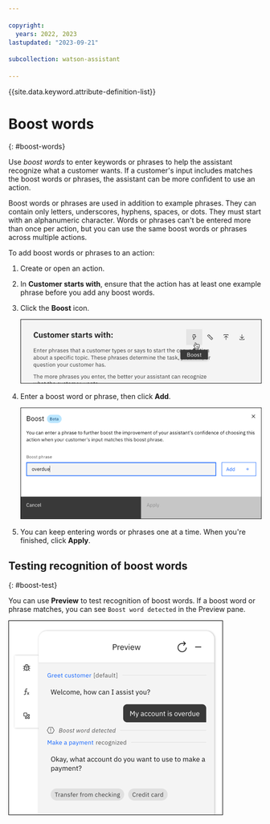 ```yaml
---

copyright:
  years: 2022, 2023
lastupdated: "2023-09-21"

subcollection: watson-assistant

---
```


{{site.data.keyword.attribute-definition-list}}

# Boost words
{: #boost-words}

Use *boost words* to enter keywords or phrases to help the assistant recognize what a customer wants. If a customer's input includes matches the boost words or phrases, the assistant can be more confident to use an action. 

Boost words or phrases are used in addition to example phrases. They can contain only letters, underscores, hyphens, spaces, or dots. They must start with an alphanumeric character. Words or phrases can't be entered more than once per action, but you can use the same boost words or phrases across multiple actions.

To add boost words or phrases to an action:

1. Create or open an action. 

1. In **Customer starts with**, ensure that the action has at least one example phrase before you add any boost words.

1. Click the **Boost** icon.

   ![Boost](images/boost-icon.png)

1. Enter a boost word or phrase, then click **Add**.

   ![Boost](images/boost-modal.png)

1. You can keep entering words or phrases one at a time. When you're finished, click **Apply**.

## Testing recognition of boost words
{: #boost-test}

You can use **Preview** to test recognition of boost words. If a boost word or phrase matches, you can see `Boost word detected` in the Preview pane.

![Boost preview](images/boost-preview.png)


